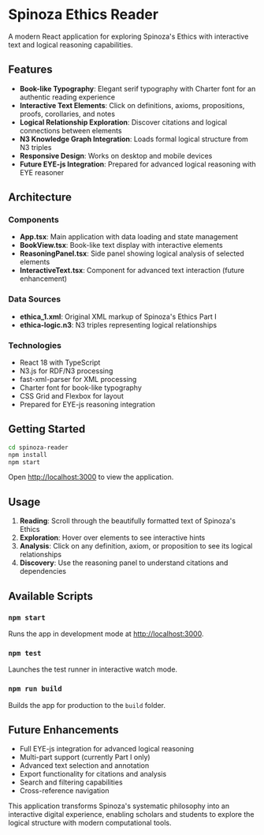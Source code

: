 # Spinoza Ethics Reader

A modern React application for exploring Spinoza's Ethics with interactive text and logical reasoning capabilities.

## Features

- **Book-like Typography**: Elegant serif typography with Charter font for an authentic reading experience
- **Interactive Text Elements**: Click on definitions, axioms, propositions, proofs, corollaries, and notes
- **Logical Relationship Exploration**: Discover citations and logical connections between elements
- **N3 Knowledge Graph Integration**: Loads formal logical structure from N3 triples
- **Responsive Design**: Works on desktop and mobile devices
- **Future EYE-js Integration**: Prepared for advanced logical reasoning with EYE reasoner

## Architecture

### Components

- **App.tsx**: Main application with data loading and state management
- **BookView.tsx**: Book-like text display with interactive elements
- **ReasoningPanel.tsx**: Side panel showing logical analysis of selected elements
- **InteractiveText.tsx**: Component for advanced text interaction (future enhancement)

### Data Sources

- **ethica_1.xml**: Original XML markup of Spinoza's Ethics Part I
- **ethica-logic.n3**: N3 triples representing logical relationships

### Technologies

- React 18 with TypeScript
- N3.js for RDF/N3 processing
- fast-xml-parser for XML processing
- Charter font for book-like typography
- CSS Grid and Flexbox for layout
- Prepared for EYE-js reasoning integration

## Getting Started

```bash
cd spinoza-reader
npm install
npm start
```

Open [http://localhost:3000](http://localhost:3000) to view the application.

## Usage

1. **Reading**: Scroll through the beautifully formatted text of Spinoza's Ethics
2. **Exploration**: Hover over elements to see interactive hints
3. **Analysis**: Click on any definition, axiom, or proposition to see its logical relationships
4. **Discovery**: Use the reasoning panel to understand citations and dependencies

## Available Scripts

### `npm start`

Runs the app in development mode at [http://localhost:3000](http://localhost:3000).

### `npm test`

Launches the test runner in interactive watch mode.

### `npm run build`

Builds the app for production to the `build` folder.

## Future Enhancements

- Full EYE-js integration for advanced logical reasoning
- Multi-part support (currently Part I only)
- Advanced text selection and annotation
- Export functionality for citations and analysis
- Search and filtering capabilities
- Cross-reference navigation

This application transforms Spinoza's systematic philosophy into an interactive digital experience, enabling scholars and students to explore the logical structure with modern computational tools.
